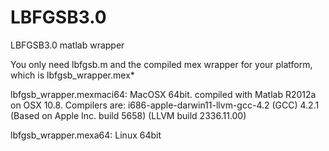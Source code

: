 LBFGSB3.0
=========

LBFGSB3.0 matlab wrapper

You only need lbfgsb.m and the compiled mex wrapper for your platform, which is lbfgsb_wrapper.mex* 


lbfgsb_wrapper.mexmaci64: MacOSX 64bit. compiled with Matlab R2012a on
OSX 10.8. Compilers are: 
i686-apple-darwin11-llvm-gcc-4.2 (GCC) 4.2.1 (Based on Apple Inc. build 5658) (LLVM build 2336.11.00)

lbfgsb_wrapper.mexa64: Linux 64bit

